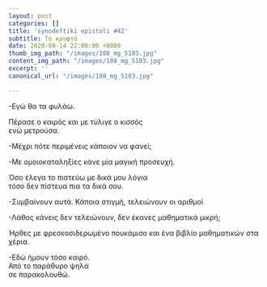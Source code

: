 ```yaml
---
layout: post
categories: []
title: 'synodeftiki epistoli #42'
subtitle: Το κρυφτό
date: 2020-09-14 22:00:00 +0000
thumb_img_path: "/images/108_mg_5103.jpg"
content_img_path: "/images/108_mg_5103.jpg"
excerpt: ''
canonical_url: "/images/108_mg_5103.jpg"

---
```

\-Εγώ θα τα φυλάω.

Πέρασε ο καιρός και με τύλιγε ο κισσός  
ενώ μετρούσα.

\-Μέχρι πότε περιμένεις κάποιον να φανεί;

\-Με ομοιοκαταληξίες κάνε μία μαγική προσευχή.

Όσο έλεγα το πιστεύω με δικά μου λόγια  
τόσο δεν πίστευα πια τα δικά σου.

\-Συμβαίνουν αυτά. Κάποια στιγμή, τελειώνουν οι αριθμοί

\-Λάθος κάνεις δεν τελειώνουν, δεν έκανες μαθηματικά μικρή;

Ήρθες με φρεσκοσιδερωμένο πουκάμισο και ένα βιβλίο μαθηματικών στα χέρια.

\-Εδώ ήμουν τόσο καιρό.  
Από το παράθυρο ψηλά  
σε παρακολουθώ.